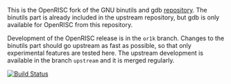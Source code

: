 This is the OpenRISC fork of the GNU binutils and gdb
[repository](https://sourceware.org/git/gitweb.cgi?p=binutils-gdb.git). The
binutils part is already included in the upstream repository, but gdb
is only available for OpenRISC from this repository.

Development of the OpenRISC release is in the `or1k` branch. Changes
to the binutils part should go upstream as fast as possible, so that
only experimental features are tested here. The upstream development
is available in the branch `upstream` and it is merged regularly.

[![Build Status](https://travis-ci.org/openrisc/binutils-gdb.svg?branch=or1k)](https://travis-ci.org/openrisc/binutils-gdb)
